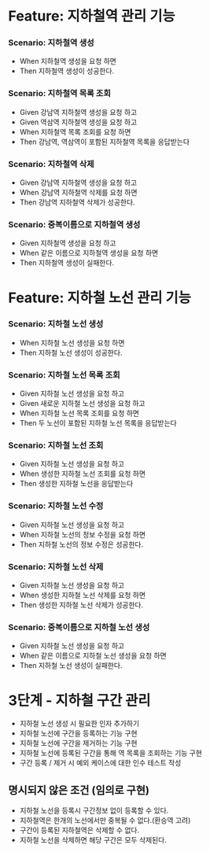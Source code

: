 # Feature: 지하철역 관리 기능

### Scenario: 지하철역 생성

* When 지하철역 생성을 요청 하면
* Then 지하철역 생성이 성공한다.

### Scenario: 지하철역 목록 조회

* Given 강남역 지하철역 생성을 요청 하고
* Given 역삼역 지하철역 생성을 요청 하고
* When 지하철역 목록 조회를 요청 하면
* Then 강남역, 역삼역이 포함된 지하철역 목록을 응답받는다

### Scenario: 지하철역 삭제

* Given 강남역 지하철역 생성을 요청 하고
* When 강남역 지하철역 삭제를 요청 하면
* Then 강남역 지하철역 삭제가 성공한다.

### Scenario: 중복이름으로 지하철역 생성

* Given 지하철역 생성을 요청 하고
* When 같은 이름으로 지하철역 생성을 요청 하면
* Then 지하철역 생성이 실패한다.

# Feature: 지하철 노선 관리 기능

### Scenario: 지하철 노선 생성
* When 지하철 노선 생성을 요청 하면
* Then 지하철 노선 생성이 성공한다.

### Scenario: 지하철 노선 목록 조회
* Given 지하철 노선 생성을 요청 하고
* Given 새로운 지하철 노선 생성을 요청 하고
* When 지하철 노선 목록 조회를 요청 하면
* Then 두 노선이 포함된 지하철 노선 목록을 응답받는다

### Scenario: 지하철 노선 조회
* Given 지하철 노선 생성을 요청 하고
* When 생성한 지하철 노선 조회를 요청 하면
* Then 생성한 지하철 노선을 응답받는다

### Scenario: 지하철 노선 수정
* Given 지하철 노선 생성을 요청 하고
* When 지하철 노선의 정보 수정을 요청 하면
* Then 지하철 노선의 정보 수정은 성공한다.

### Scenario: 지하철 노선 삭제
* Given 지하철 노선 생성을 요청 하고
* When 생성한 지하철 노선 삭제를 요청 하면
* Then 생성한 지하철 노선 삭제가 성공한다.

### Scenario: 중복이름으로 지하철 노선 생성
* Given 지하철 노선 생성을 요청 하고
* When 같은 이름으로 지하철 노선 생성을 요청 하면
* Then 지하철 노선 생성이 실패한다.


# 3단계 - 지하철 구간 관리
* 지하철 노선 생성 시 필요한 인자 추가하기
* 지하철 노선에 구간을 등록하는 기능 구현
* 지하철 노선에 구간을 제거하는 기능 구현
* 지하철 노선에 등록된 구간을 통해 역 목록을 조회하는 기능 구현
* 구간 등록 / 제거 시 예외 케이스에 대한 인수 테스트 작성

## 명시되지 않은 조건 (임의로 구현)
* 지하철 노선을 등록시 구간정보 없이 등록할 수 있다.
* 지하철역은 한개의 노선에서만 중복될 수 없다.(환승역 고려)
* 구간이 등록된 지하철역은 삭제할 수 없다.
* 지하철 노선을 삭제하면 해당 구간은 모두 삭제된다.
